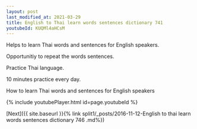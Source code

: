 ```yaml
---
layout: post
last_modified_at: 2021-03-29
title: English to Thai learn words sentences dictionary 741 
youtubeId: KUQMl4aHCsM
---
```

 
 
Helps to learn Thai words and sentences for English speakers.

Opportunitiy to repeat the words sentences. 

Practice Thai language. 
 
10 minutes practice every day. 
 
How to learn Thai words and sentences for English speakers 
 
{% include youtubePlayer.html id=page.youtubeId %}
 
 
[Next]({{ site.baseurl }}{% link  split1/_posts/2016-11-12-English to thai learn words sentences dictionary 746 .md%})
 
